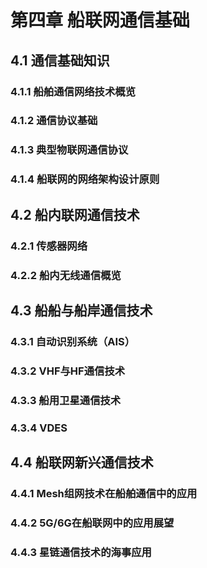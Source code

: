 # 第四章 船联网通信基础

## 4.1 通信基础知识

### 4.1.1 船舶通信网络技术概览

### 4.1.2 通信协议基础

### 4.1.3 典型物联网通信协议

### 4.1.4 船联网的网络架构设计原则

## 4.2 船内联网通信技术

### 4.2.1 传感器网络

### 4.2.2 船内无线通信概览

## 4.3 船船与船岸通信技术

### 4.3.1 自动识别系统（AIS）

### 4.3.2 VHF与HF通信技术

### 4.3.3 船用卫星通信技术

### 4.3.4 VDES

## 4.4 船联网新兴通信技术

### 4.4.1 Mesh组网技术在船舶通信中的应用

### 4.4.2 5G/6G在船联网中的应用展望

### 4.4.3 星链通信技术的海事应用
